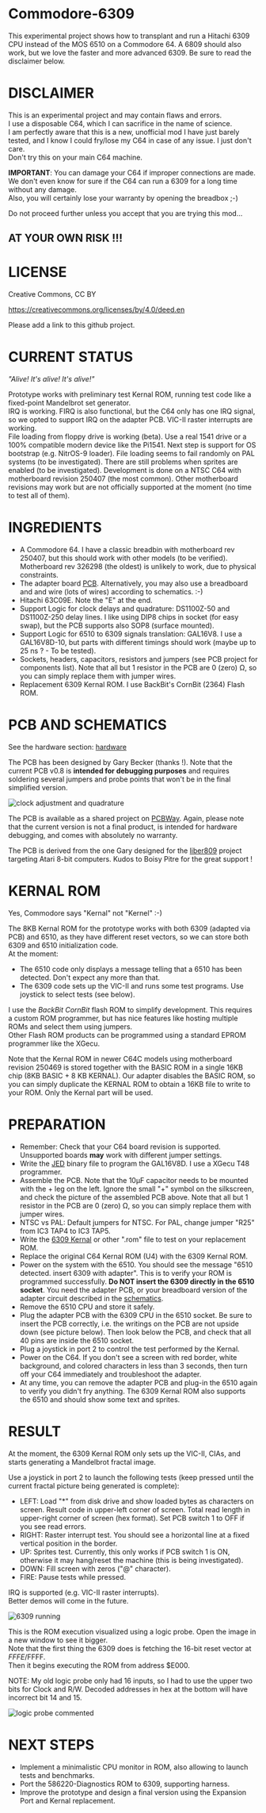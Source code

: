 # Commodore-6309

This experimental project shows how to transplant and run a Hitachi 6309 CPU instead of the MOS 6510 on a Commodore 64.
A 6809 should also work, but we love the faster and more advanced 6309.
Be sure to read the disclaimer below.

# DISCLAIMER

This is an experimental project and may contain flaws and errors.  
I use a disposable C64, which I can sacrifice in the name of science.  
I am perfectly aware that this is a new, unofficial mod I have just barely tested, and I know I could fry/lose my C64 in case of any issue. I just don't care.  
Don't try this on your main C64 machine.  
  
**IMPORTANT**: You can damage your C64 if improper connections are made.  
We don't even know for sure if the C64 can run a 6309 for a long time without any damage.  
Also, you will certainly lose your warranty by opening the breadbox   ;-)  

Do not proceed further unless you accept that you are trying this mod...  

## AT YOUR OWN RISK !!!

# LICENSE

Creative Commons, CC BY

https://creativecommons.org/licenses/by/4.0/deed.en

Please add a link to this github project.

# CURRENT STATUS

_"Alive! It's alive! It's alive!"_

Prototype works with preliminary test Kernal ROM, running test code like a fixed-point Mandelbrot set generator.  
IRQ is working. FIRQ is also functional, but the C64 only has one IRQ signal, so we opted to support IRQ on the adapter PCB.
VIC-II raster interrupts are working.  
File loading from floppy drive is working (beta). Use a real 1541 drive or a 100% compatible modern device like the Pi1541. Next step is support for OS bootstrap (e.g. NitrOS-9 loader). File loading seems to fail randomly on PAL systems (to be investigated).
There are still problems when sprites are enabled (to be investigated).
Development is done on a NTSC C64 with motherboard revision 250407 (the most common). Other motherboard revisions may work but are not officially supported at the moment (no time to test all of them).

# INGREDIENTS

- A Commodore 64. I have a classic breadbin with motherboard rev 250407, but this should work with other models (to be verified). Motherboard rev 326298 (the oldest) is unlikely to work, due to physical constraints.
- The adapter board [PCB](#pcb-and-schematics). Alternatively, you may also use a breadboard and and wire (lots of wires) according to schematics. :-)
- Hitachi 63C09E. Note the "E" at the end.
- Support Logic for clock delays and quadrature: DS1100Z-50 and DS1100Z-250 delay lines. I like using DIP8 chips in socket (for easy swap), but the PCB supports also SOP8 (surface mounted).
- Support Logic for 6510 to 6309 signals translation: GAL16V8. I use a GAL16V8D-10, but parts with different timings should work (maybe up to 25 ns ? - To be tested).
- Sockets, headers, capacitors, resistors and jumpers (see PCB project for components list). Note that all but 1 resistor in the PCB are 0 (zero) Ω, so you can simply replace them with jumper wires.
- Replacement 6309 Kernal ROM. I use BackBit's CornBit (2364) Flash ROM.


# PCB AND SCHEMATICS

See the hardware section: [hardware](./hardware/)

The PCB has been designed by Gary Becker (thanks !). Note that the current PCB v0.8 is __intended for debugging purposes__ and requires soldering several jumpers and probe points that won't be in the final simplified version.

![clock adjustment and quadrature](media/20250221-proto_v0.8-assembled-small.jpg)

The PCB is available as a shared project on [PCBWay](https://www.pcbway.com/project/shareproject/Commodore_6309_A_new_CPU_for_the_Commodore_64_4cdcbc60.html). Again, please note that the current version is not a final product, is intended for hardware debugging, and comes with absolutely no warranty.

The PCB is derived from the one Gary designed for the [liber809](https://github.com/boisy/liber809) project targeting Atari 8-bit computers. Kudos to Boisy Pitre for the great support !

# KERNAL ROM

Yes, Commodore says "Kernal" not "Kernel" :-)  

The 8KB Kernal ROM for the prototype works with both 6309 (adapted via PCB) and 6510, as they have different reset vectors, so we can store both 6309 and 6510 initialization code.  
At the moment:

- The 6510 code only displays a message telling that a 6510 has been detected. Don't expect any more than that.
- The 6309 code sets up the VIC-II and runs some test programs. Use joystick to select tests (see below).

I use the _BackBit CornBit_ flash ROM to simplify development. This requires a custom ROM programmer, but has nice features like hosting multiple ROMs and select them using jumpers.  
Other Flash ROM products can be programmed using a standard EPROM programmer like the XGecu.  

Note that the Kernal ROM in newer C64C models using motherboard revision 250469 is stored together with the BASIC ROM in a single 16KB chip (8KB BASIC + 8 KB KERNAL). Our adapter disables the BASIC ROM, so you can simply duplicate the KERNAL ROM to obtain a 16KB file to write to your ROM. Only the Kernal part will be used.

# PREPARATION
- Remember: Check that your C64 board revision is supported. Unsupported boards __may__ work with different jumper settings.
- Write the [JED](./release/GAL16V8_6309E.jed) binary file to program the GAL16V8D. I use a XGecu T48 programmer.
- Assemble the PCB. Note that the 10μF capacitor needs to be mounted with the + leg on the left. Ignore the small "+" symbol on the silkscreen, and check the picture of the assembled PCB above. Note that all but 1 resistor in the PCB are 0 (zero) Ω, so you can simply replace them with jumper wires.
- NTSC vs PAL: Default jumpers for NTSC. For PAL, change jumper "R25" from IC3 TAP4 to IC3 TAP5.
- Write the [6309 Kernal](./release/1-k6309.rom) or other ".rom" file to test on your replacement ROM.
- Replace the original C64 Kernal ROM (U4) with the 6309 Kernal ROM.
- Power on the system with the 6510. You should see the message "6510 detected. insert 6309 with adapter". This is to verify your ROM is programmed successfully. __Do NOT insert the 6309 directly in the 6510 socket__. You need the adapter PCB, or your breadboard version of the adapter circuit described in the [schematics](./hardware/).
- Remove the 6510 CPU and store it safely.
- Plug the adapter PCB with the 6309 CPU in the 6510 socket. Be sure to insert the PCB correctly, i.e. the writings on the PCB are not upside down (see picture below). Then look below the PCB, and check that all 40 pins are inside the 6510 socket.
- Plug a joystick in port 2 to control the test performed by the Kernal.
- Power on the C64. If you don't see a screen with red border, white background, and colored characters in less than 3 seconds, then turn off your C64 immediately and troubleshoot the adapter.
- At any time, you can remove the adapter PCB and plug-in the 6510 again to verify you didn't fry anything. The 6309 Kernal ROM also supports the 6510 and should show some text and sprites.


# RESULT

At the moment, the 6309 Kernal ROM only sets up the VIC-II, CIAs, and starts generating a Mandelbrot fractal image.  

Use a joystick in port 2 to launch the following tests (keep pressed until the current fractal picture being generated is complete):
- LEFT: Load "*" from disk drive and show loaded bytes as characters on screen. Result code in upper-left corner of screen. Total read length in upper-right corner of screen (hex format). Set PCB switch 1 to OFF if you see read errors.
- RIGHT: Raster interrupt test. You should see a horizontal line at a fixed vertical position in the border.
- UP: Sprites test. Currently, this only works if PCB switch 1 is ON, otherwise it may hang/reset the machine (this is being investigated).
- DOWN: Fill screen with zeros ("@" character).
- FIRE: Pause tests while pressed.
  
IRQ is supported (e.g. VIC-II raster interrupts).  
Better demos will come in the future.

![6309 running](media/20250220-Proto_PCB_v0.8-test.jpg)

This is the ROM execution visualized using a logic probe. Open the image in a new window to see it bigger.  
Note that the first thing the 6309 does is fetching the 16-bit reset vector at $FFFE/$FFFF.  
Then it begins executing the ROM from address $E000.  

NOTE: My old logic probe only had 16 inputs, so I had to use the upper two bits for Clock and R/W. Decoded addresses in hex at the bottom will have incorrect bit 14 and 15.

![logic probe commented](media/2024-10-05_probe_commented.jpg)

  
# NEXT STEPS

- Implement a minimalistic CPU monitor in ROM, also allowing to launch tests and benchmarks.
- Port the 586220-Diagnostics ROM to 6309, supporting harness.
- Improve the prototype and design a final version using the Expansion Port and Kernal replacement.

